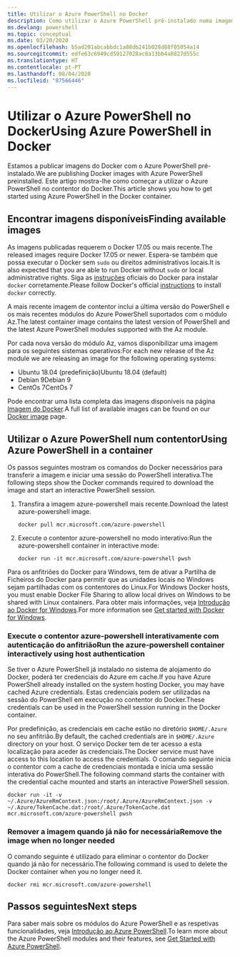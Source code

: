 ```yaml
---
title: Utilizar o Azure PowerShell no Docker
description: Como utilizar o Azure PowerShell pré-instalado numa imagem do Docker.
ms.devlang: powershell
ms.topic: conceptual
ms.date: 03/20/2020
ms.openlocfilehash: b5ad201abcabbdc1a88db241b028d88f05054a14
ms.sourcegitcommit: edfe63c6949cd59127028ac8a13bb4a8827d555c
ms.translationtype: HT
ms.contentlocale: pt-PT
ms.lasthandoff: 08/04/2020
ms.locfileid: "87566446"
---
```

# <a name="using-azure-powershell-in-docker"></a><span data-ttu-id="20819-103">Utilizar o Azure PowerShell no Docker</span><span class="sxs-lookup"><span data-stu-id="20819-103">Using Azure PowerShell in Docker</span></span>

<span data-ttu-id="20819-104">Estamos a publicar imagens do Docker com o Azure PowerShell pré-instalado.</span><span class="sxs-lookup"><span data-stu-id="20819-104">We are publishing Docker images with Azure PowerShell preinstalled.</span></span> <span data-ttu-id="20819-105">Este artigo mostra-lhe como começar a utilizar o Azure PowerShell no contentor do Docker.</span><span class="sxs-lookup"><span data-stu-id="20819-105">This article shows you how to get started using Azure PowerShell in the Docker container.</span></span>

## <a name="finding-available-images"></a><span data-ttu-id="20819-106">Encontrar imagens disponíveis</span><span class="sxs-lookup"><span data-stu-id="20819-106">Finding available images</span></span>

<span data-ttu-id="20819-107">As imagens publicadas requerem o Docker 17.05 ou mais recente.</span><span class="sxs-lookup"><span data-stu-id="20819-107">The released images require Docker 17.05 or newer.</span></span> <span data-ttu-id="20819-108">Espera-se também que possa executar o Docker sem `sudo` ou direitos administrativos locais.</span><span class="sxs-lookup"><span data-stu-id="20819-108">It is also expected that you are able to run Docker without `sudo` or local administrative rights.</span></span> <span data-ttu-id="20819-109">Siga as [instruções][install] oficiais do Docker para instalar `docker` corretamente.</span><span class="sxs-lookup"><span data-stu-id="20819-109">Please follow Docker's official [instructions][install] to install `docker` correctly.</span></span>

<span data-ttu-id="20819-110">A mais recente imagem de contentor inclui a última versão do PowerShell e os mais recentes módulos do Azure PowerShell suportados com o módulo Az.</span><span class="sxs-lookup"><span data-stu-id="20819-110">The latest container image contains the latest version of PowerShell and the latest Azure PowerShell modules supported with the Az module.</span></span>

<span data-ttu-id="20819-111">Por cada nova versão do módulo Az, vamos disponibilizar uma imagem para os seguintes sistemas operativos:</span><span class="sxs-lookup"><span data-stu-id="20819-111">For each new release of the Az module we are releasing an image for the following operating systems:</span></span>

- <span data-ttu-id="20819-112">Ubuntu 18.04 (predefinição)</span><span class="sxs-lookup"><span data-stu-id="20819-112">Ubuntu 18.04 (default)</span></span>
- <span data-ttu-id="20819-113">Debian 9</span><span class="sxs-lookup"><span data-stu-id="20819-113">Debian 9</span></span>
- <span data-ttu-id="20819-114">CentOs 7</span><span class="sxs-lookup"><span data-stu-id="20819-114">CentOs 7</span></span>

<span data-ttu-id="20819-115">Pode encontrar uma lista completa das imagens disponíveis na página [Imagem do Docker][az image].</span><span class="sxs-lookup"><span data-stu-id="20819-115">A full list of available images can be found on our [Docker image][az image] page.</span></span>

## <a name="using-azure-powershell-in-a-container"></a><span data-ttu-id="20819-116">Utilizar o Azure PowerShell num contentor</span><span class="sxs-lookup"><span data-stu-id="20819-116">Using Azure PowerShell in a container</span></span>

<span data-ttu-id="20819-117">Os passos seguintes mostram os comandos do Docker necessários para transferir a imagem e iniciar uma sessão do PowerShell interativa.</span><span class="sxs-lookup"><span data-stu-id="20819-117">The following steps show the Docker commands required to download the image and start an interactive PowerShell session.</span></span>

1. <span data-ttu-id="20819-118">Transfira a imagem azure-powershell mais recente.</span><span class="sxs-lookup"><span data-stu-id="20819-118">Download the latest azure-powershell image.</span></span>

   ```console
   docker pull mcr.microsoft.com/azure-powershell
   ```

1. <span data-ttu-id="20819-119">Execute o contentor azure-powershell no modo interativo:</span><span class="sxs-lookup"><span data-stu-id="20819-119">Run the azure-powershell container in interactive mode:</span></span>

   ```console
   docker run -it mcr.microsoft.com/azure-powershell pwsh
   ```

<span data-ttu-id="20819-120">Para os anfitriões do Docker para Windows, tem de ativar a Partilha de Ficheiros do Docker para permitir que as unidades locais no Windows sejam partilhadas com os contentores do Linux.</span><span class="sxs-lookup"><span data-stu-id="20819-120">For Windows Docker hosts, you must enable Docker File Sharing to allow local drives on Windows to be shared with Linux containers.</span></span> <span data-ttu-id="20819-121">Para obter mais informações, veja [Introdução ao Docker for Windows][file-sharing].</span><span class="sxs-lookup"><span data-stu-id="20819-121">For more information see [Get started with Docker for Windows][file-sharing].</span></span>

### <a name="run-the-azure-powershell-container-interactively-using-host-authentication"></a><span data-ttu-id="20819-122">Execute o contentor azure-powershell interativamente com autenticação do anfitrião</span><span class="sxs-lookup"><span data-stu-id="20819-122">Run the azure-powershell container interactively using host authentication</span></span>

<span data-ttu-id="20819-123">Se tiver o Azure PowerShell já instalado no sistema de alojamento do Docker, poderá ter credenciais do Azure em cache.</span><span class="sxs-lookup"><span data-stu-id="20819-123">If you have Azure PowerShell already installed on the system hosting Docker, you may have cached Azure credentials.</span></span> <span data-ttu-id="20819-124">Estas credenciais podem ser utilizadas na sessão do PowerShell em execução no contentor do Docker.</span><span class="sxs-lookup"><span data-stu-id="20819-124">These credentials can be used in the PowerShell session running in the Docker container.</span></span>

<span data-ttu-id="20819-125">Por predefinição, as credenciais em cache estão no diretório `$HOME/.Azure` no seu anfitrião.</span><span class="sxs-lookup"><span data-stu-id="20819-125">By default, the cached credentials are in `$HOME/.Azure` directory on your host.</span></span> <span data-ttu-id="20819-126">O serviço Docker tem de ter acesso a esta localização para aceder às credenciais.</span><span class="sxs-lookup"><span data-stu-id="20819-126">The Docker service must have access to this location to access the credentials.</span></span> <span data-ttu-id="20819-127">O comando seguinte inicia o contentor com a cache de credenciais montada e inicia uma sessão interativa do PowerShell.</span><span class="sxs-lookup"><span data-stu-id="20819-127">The following command starts the container with the credential cache mounted and starts an interactive PowerShell session.</span></span>

```console
docker run -it -v ~/.Azure/AzureRmContext.json:/root/.Azure/AzureRmContext.json -v ~/.Azure/TokenCache.dat:/root/.Azure/TokenCache.dat mcr.microsoft.com/azure-powershell pwsh
```

### <a name="remove-the-image-when-no-longer-needed"></a><span data-ttu-id="20819-128">Remover a imagem quando já não for necessária</span><span class="sxs-lookup"><span data-stu-id="20819-128">Remove the image when no longer needed</span></span>

<span data-ttu-id="20819-129">O comando seguinte é utilizado para eliminar o contentor do Docker quando já não for necessário.</span><span class="sxs-lookup"><span data-stu-id="20819-129">The following command is used to delete the Docker container when you no longer need it.</span></span>

```console
docker rmi mcr.microsoft.com/azure-powershell
```

## <a name="next-steps"></a><span data-ttu-id="20819-130">Passos seguintes</span><span class="sxs-lookup"><span data-stu-id="20819-130">Next steps</span></span>

<span data-ttu-id="20819-131">Para saber mais sobre os módulos do Azure PowerShell e as respetivas funcionalidades, veja [Introdução ao Azure PowerShell](get-started-azureps.md).</span><span class="sxs-lookup"><span data-stu-id="20819-131">To learn more about the Azure PowerShell modules and their features, see [Get Started with Azure PowerShell](get-started-azureps.md).</span></span>

<!-- link references -->
[install]: https://docs.docker.com/engine/installation/
[powershell image]: https://hub.docker.com/_/microsoft-powershell
[az image]: https://hub.docker.com/_/microsoft-azure-powershell
[file-sharing]: https://docs.docker.com/docker-for-windows/#file-sharing
